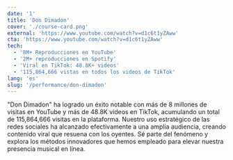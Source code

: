 ```yaml
---
date: '1'
title: 'Don Dimadon'
cover: './course-card.png'
external: 'https://www.youtube.com/watch?v=d1c6t1yZAww'
cta: 'https://www.youtube.com/watch?v=d1c6t1yZAww'
tech:
  - '8M+ Reproducciones en YouTube'
  - '2M+ reproducciones en Spotify'
  - 'Viral en TikTok: 48.8K+ videos'
  - '115,864,666 vistas en todos los videos de TikTok'
lang: 'es'
slug: '/performance/don-dimadon'
---
```


"Don Dimadon" ha logrado un éxito notable con más de 8 millones de visitas en YouTube y más de 48.8K videos en TikTok, acumulando un total de 115,864,666 visitas en la plataforma. Nuestro uso estratégico de las redes sociales ha alcanzado efectivamente a una amplia audiencia, creando contenido viral que resuena con los oyentes. Sé parte del fenómeno y explora los métodos innovadores que hemos empleado para elevar nuestra presencia musical en línea.
